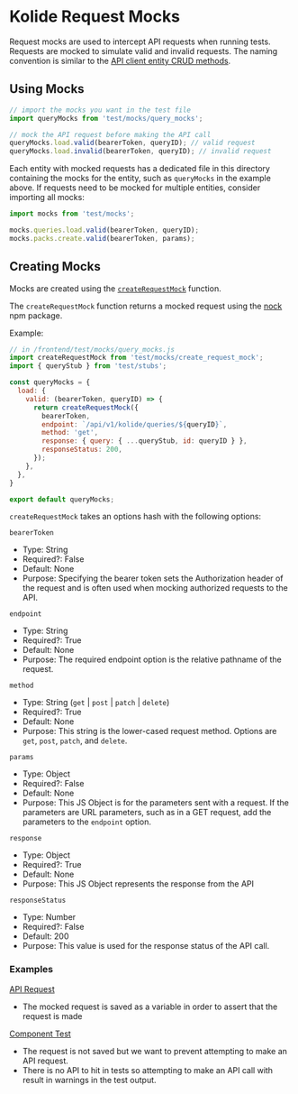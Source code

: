# Kolide Request Mocks

Request mocks are used to intercept API requests when running tests. Requests
are mocked to simulate valid and invalid requests. The naming convention is
similar to the [API client entity CRUD methods](../../kolide/README.md).

## Using Mocks

```js
// import the mocks you want in the test file
import queryMocks from 'test/mocks/query_mocks';

// mock the API request before making the API call
queryMocks.load.valid(bearerToken, queryID); // valid request
queryMocks.load.invalid(bearerToken, queryID); // invalid request
```

Each entity with mocked requests has a dedicated file in this directory
containing the mocks for the entity, such as `queryMocks` in the example above. If requests
need to be mocked for multiple entities, consider importing all mocks:

```js
import mocks from 'test/mocks';

mocks.queries.load.valid(bearerToken, queryID);
mocks.packs.create.valid(bearerToken, params);
```

## Creating Mocks

Mocks are created using the [`createRequestMock`](./create_request_mock.js) function.

The `createRequestMock` function returns a mocked request using the [nock](https://github.com/node-nock/nock) npm package.

Example:

```js
// in /frontend/test/mocks/query_mocks.js
import createRequestMock from 'test/mocks/create_request_mock';
import { queryStub } from 'test/stubs';

const queryMocks = {
  load: {
    valid: (bearerToken, queryID) => {
      return createRequestMock({
        bearerToken,
        endpoint: `/api/v1/kolide/queries/${queryID}`,
        method: 'get',
        response: { query: { ...queryStub, id: queryID } },
        responseStatus: 200,
      });
    },
  },
}

export default queryMocks;
```

`createRequestMock` takes an options hash with the following options:

`bearerToken`

* Type: String
* Required?: False
* Default: None
* Purpose: Specifying the bearer token sets the Authorization header of the
  request and is often used when mocking authorized requests to the API.

`endpoint`

* Type: String
* Required?: True
* Default: None
* Purpose: The required endpoint option is the relative pathname of the request.

`method`

* Type: String (`get` | `post` | `patch` | `delete`)
* Required?: True
* Default: None
* Purpose: This string is the lower-cased request method. Options are `get`,
  `post`, `patch`, and `delete`.

`params`

* Type: Object
* Required?: False
* Default: None
* Purpose: This JS Object is for the parameters sent with a request. If the
  parameters are URL parameters, such as in a GET request, add the parameters to
the `endpoint` option.

`response`

* Type: Object
* Required?: True
* Default: None
* Purpose: This JS Object represents the response from the API

`responseStatus`

* Type: Number
* Required?: False
* Default: 200
* Purpose: This value is used for the response status of the API call.

### Examples

[API Request](../../kolide/entities/packs.tests.js#L16-L30)
* The mocked request is saved as a variable in order to assert that the request
  is made


[Component Test](../../components/forms/fields/SelectTargetsDropdown/SelectTargetsDropdown.tests.jsx#L35-L40)
* The request is not saved but we want to prevent attempting to make an API request.
* There is no API to hit in tests so attempting to make an API call with result
  in warnings in the test output.
